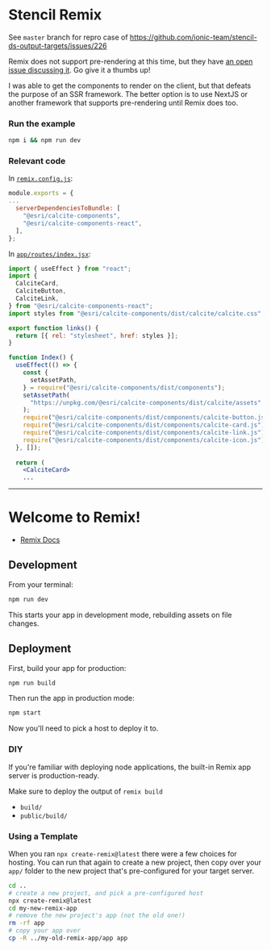 # Stencil Remix
See `master` branch for repro case of https://github.com/ionic-team/stencil-ds-output-targets/issues/226

Remix does not support pre-rendering at this time, but they have [an open issue discussing it](https://github.com/remix-run/remix/issues/179). Go give it a thumbs up!

I was able to get the components to render on the client, but that defeats the purpose of an SSR framework. The better option is to use NextJS or another framework that supports pre-rendering until Remix does too.

### Run the example

```bash
npm i && npm run dev
```

### Relevant code

In [`remix.config.js`](https://github.com/benelan/stencil-remix/blob/fix/remix.config.js):

```js
module.exports = {
...
  serverDependenciesToBundle: [
    "@esri/calcite-components",
    "@esri/calcite-components-react",
  ],
};
```
In [`app/routes/index.jsx`](https://github.com/benelan/stencil-remix/blob/fix/app/routes/index.jsx):

```jsx
import { useEffect } from "react";
import {
  CalciteCard,
  CalciteButton,
  CalciteLink,
} from "@esri/calcite-components-react";
import styles from "@esri/calcite-components/dist/calcite/calcite.css";

export function links() {
  return [{ rel: "stylesheet", href: styles }];
}

function Index() {
  useEffect(() => {
    const {
      setAssetPath,
    } = require("@esri/calcite-components/dist/components");
    setAssetPath(
      "https://unpkg.com/@esri/calcite-components/dist/calcite/assets"
    );
    require("@esri/calcite-components/dist/components/calcite-button.js");
    require("@esri/calcite-components/dist/components/calcite-card.js");
    require("@esri/calcite-components/dist/components/calcite-link.js");
    require("@esri/calcite-components/dist/components/calcite-icon.js");
  }, []);
  
  return (
    <CalciteCard>
    ...
```
---

# Welcome to Remix!

- [Remix Docs](https://remix.run/docs)

## Development

From your terminal:

```sh
npm run dev
```

This starts your app in development mode, rebuilding assets on file changes.

## Deployment

First, build your app for production:

```sh
npm run build
```

Then run the app in production mode:

```sh
npm start
```

Now you'll need to pick a host to deploy it to.

### DIY

If you're familiar with deploying node applications, the built-in Remix app server is production-ready.

Make sure to deploy the output of `remix build`

- `build/`
- `public/build/`

### Using a Template

When you ran `npx create-remix@latest` there were a few choices for hosting. You can run that again to create a new project, then copy over your `app/` folder to the new project that's pre-configured for your target server.

```sh
cd ..
# create a new project, and pick a pre-configured host
npx create-remix@latest
cd my-new-remix-app
# remove the new project's app (not the old one!)
rm -rf app
# copy your app over
cp -R ../my-old-remix-app/app app
```
